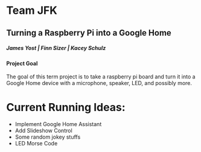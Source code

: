 # Team JFK
## Turning a Raspberry Pi into a Google Home
##### James Yost | Finn Sizer | Kacey Schulz

#### Project Goal
The goal of this term project is to take a raspberry pi board and turn it into a Google Home device with a microphone, speaker, LED, and possibly more.

# Current Running Ideas:
- Implement Google Home Assistant
- Add Slideshow Control
- Some random jokey stuffs
- LED Morse Code

